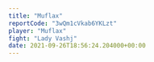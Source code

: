 ```yaml
---
title: "Muflax"
reportCode: "3wQm1cVkab6YKLzt"
player: "Muflax"
fight: "Lady Vashj"
date: 2021-09-26T18:56:24.204000+00:00
---
```

